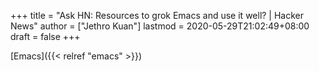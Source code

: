 +++
title = "Ask HN: Resources to grok Emacs and use it well? | Hacker News"
author = ["Jethro Kuan"]
lastmod = 2020-05-29T21:02:49+08:00
draft = false
+++

[Emacs]({{< relref "emacs" >}})
